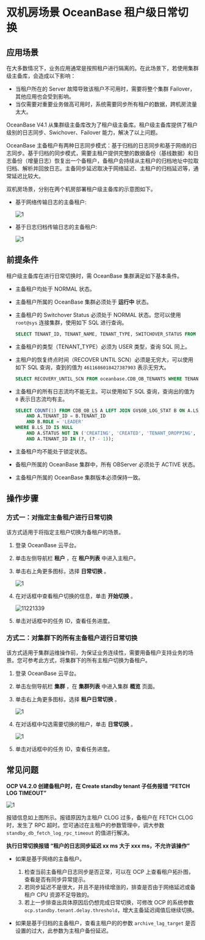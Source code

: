 # 双机房场景 OceanBase 租户级日常切换

## 应用场景

在大多数情况下，业务应用通常是按照租户进行隔离的。在此场景下，若使用集群级主备库，会造成以下影响：

* 当租户所在的 Server 故障导致该租户不可用时，需要将整个集群 Failover，其他应用也会受到影响。
* 当仅需要对重要业务做高可用时，系统需要同步所有租户的数据，跨机房流量太大。

OceanBase V4.1 从集群级主备库改为了租户级主备库。租户级主备库提供了租户级别的日志同步、Swichover、Failover 能力，解决了以上问题。

OceanBase 主备租户有两种日志同步模式：基于归档的日志同步和基于网络的日志同步。基于归档的同步模式，需要主租户提供完整的数据备份（基线数据）和日志备份（增量日志）恢复出一个备租户，备租户会持续从主租户的归档地址中拉取归档、解析并回放日志。主备同步延迟取决于网络延迟、主租户的归档延迟等，通常延迟比较大。

双机房场景，分别在两个机房部署租户级主备库的示意图如下。

* 基于网络传输日志的主备租户:

    ![1](https://obbusiness-private.oss-cn-shanghai.aliyuncs.com/doc/img/ocp/%E6%9C%80%E4%BD%B3%E5%AE%9E%E8%B7%B5/%E7%BD%91%E7%BB%9C%E4%BC%A0%E8%BE%93.png)

* 基于日志归档传输日志的主备租户:

    ![1](https://obbusiness-private.oss-cn-shanghai.aliyuncs.com/doc/img/ocp/%E6%9C%80%E4%BD%B3%E5%AE%9E%E8%B7%B5/%E6%97%A5%E5%BF%97%E5%BD%92%E6%A1%A3.png)

## 前提条件

租户级主备库在进行日常切换时，需 OceanBase 集群满足如下基本条件。

* 主备租户均处于 NORMAL 状态。
* 主备租户所属的 OceanBase 集群必须处于 **运行中** 状态。
* 主备租户的 Switchover Status 必须处于 NORMAL 状态。您可以使用 `root@sys` 连接集群，使用如下 SQL 进行查询。

    ```sql
    SELECT TENANT_ID, TENANT_NAME, TENANT_TYPE, SWITCHOVER_STATUS FROM oceanbase.CDB_OB_TENANTS WHERE TENANT_NAME = ?;
    ```

* 主备租户的类型（TENANT_TYPE）必须为 USER 类型，查询 SQL 同上。
* 主租户的恢复终点时间（RECOVER UNTIL SCN）必须是无穷大，可以使用如下 SQL 查询，查到的值为 `4611686018427387903` 表示无穷大。

    ```sql
    SELECT RECOVERY_UNTIL_SCN FROM oceanbase.CDB_OB_TENANTS WHERE TENANT_NAME = ?;
    ```

* 主备租户的所有日志流均不能无主。可以使用如下 SQL 查询，查询出的值为 `0` 表示日志流均有主。

    ```sql
    SELECT COUNT(1) FROM CDB_OB_LS A LEFT JOIN GV$OB_LOG_STAT B ON A.LS_ID = B.LS_ID
        AND A.TENANT_ID = B.TENANT_ID
        AND B.ROLE = 'LEADER'
    WHERE B.LS_ID IS NULL
        AND A.STATUS NOT IN ('CREATING', 'CREATED', 'TENANT_DROPPING', 'CREATE_ABORT', 'PRE_TENANT_DROPPING')
        AND A.TENANT_ID IN (?, (? - 1));
    ```

* 主备租户均不能处于锁定状态。
* 备租户所属的 OceanBase 集群中，所有 OBServer 必须处于 ACTIVE 状态。
* 主备租户所属的 OceanBase 集群版本必须保持一致。

## 操作步骤

### 方式一：对指定主备租户进行日常切换

该方式适用于将指定主租户切换为备租户的场景。

1. 登录 OceanBase 云平台。

2. 单击左侧导航栏 **租户** ，在 **租户列表** 中进入主租户。

3. 单击右上角更多图标，选择 **日常切换** 。

   ![1](https://obbusiness-private.oss-cn-shanghai.aliyuncs.com/doc/img/ocp/420/%E7%A7%9F%E6%88%B7%E6%97%A5%E5%B8%B8%E5%88%87%E6%8D%A2.png)

4. 在对话框中查看租户切换的信息，单击 **开始切换** 。

    ![11221339](https://obbusiness-private.oss-cn-shanghai.aliyuncs.com/doc/img/ocp/430/%E6%97%A5%E5%B8%B8%E5%88%87%E6%8D%A2.png)

5. 单击对话框中的任务 ID，查看任务进度。

### 方式二：对集群下的所有主备租户进行日常切换

该方式适用于集群运维操作前，为保证业务连续性，需要用备租户支持业务的场景。您可参考此方式，将集群下的所有主租户切换为备租户。

1. 登录 OceanBase 云平台。

2. 单击左侧导航栏 **集群** ，在 **集群列表** 中进入集群 **概览** 页面。

3. 单击右上角更多图标，选择 **租户日常切换** 。

   ![1](https://obbusiness-private.oss-cn-shanghai.aliyuncs.com/doc/img/ocp/420/%E7%A7%9F%E6%88%B7%E6%97%A5%E5%B8%B8%E5%88%87%E6%8D%A2-%E9%9B%86%E7%BE%A4.png)

4. 在对话框中勾选需要切换的租户，单击 **日常切换** 。

    ![1](https://obbusiness-private.oss-cn-shanghai.aliyuncs.com/doc/img/ocp/430/%E7%A7%9F%E6%88%B7%E6%97%A5%E5%B8%B8%E5%88%87%E6%8D%A2.png)

5. 单击对话框中的任务 ID，查看任务进度。

## 常见问题

**OCP V4.2.0 创建备租户时，在 Create standby tenant 子任务报错 “FETCH LOG TIMEOUT”**

![1](https://obbusiness-private.oss-cn-shanghai.aliyuncs.com/doc/img/ocp/%E6%9C%80%E4%BD%B3%E5%AE%9E%E8%B7%B5/%E5%88%9B%E5%BB%BA%E5%A4%87%E7%A7%9F%E6%88%B7%E5%A4%B1%E8%B4%A5.png)

报错信息如上图所示。报错原因为主租户 CLOG 过多，备租户在 FETCH CLOG 时，发生了 RPC 超时。您可通过在主租户的参数管理中，调大参数 `standby_db_fetch_log_rpc_timeout` 的值进行解决。

**执行日常切换报错 “租户的日志同步延迟 xx ms 大于 xxx ms，不允许该操作”**

* 如果是基于网络的主备租户。

  1. 检查当前主备租户日志同步是否正常，可以在 OCP 上查看租户拓扑图，查看是否有同步异常提示。
  2. 若同步延迟不是很大，并且不是持续增涨的，排查是否由于网络延迟或备租户 CPU 资源不足导致的。
  3. 若上一步排查出具体原因后仍想完成日常切换，可修改 OCP 的系统参数 `ocp.standby.tenant.delay.threshold`，增大主备延迟阈值后继续切换。

* 如果是基于归档的主备租户，查看主租户的的参数 `archive_lag_target` 是否设置的过大，此参数为主租户备份延迟。
